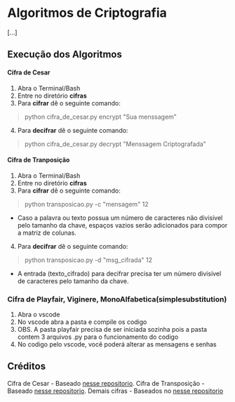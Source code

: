 # Algoritmos de Criptografia
[...]
## Execução dos Algoritmos

#### Cifra de Cesar
1. Abra o  Terminal/Bash
2. Entre no diretório **cifras**
3. Para __cifrar__ dê o seguinte comando:
> python cifra_de_cesar.py encrypt "Sua menssagem"
4. Para __decifrar__ dê o seguinte comando:
> python cifra_de_cesar.py decrypt "Menssagem Criptografada"

#### Cifra de Tranposição
1. Abra o  Terminal/Bash
2. Entre no diretório **cifras**
3. Para __cifrar__ dê o seguinte comando:
> python transposicao.py -c "mensagem" 12
* Caso a palavra ou texto possua um número de caracteres não divisível pelo tamanho da chave, espaços vazios serão adicionados para compor a matriz de colunas.
4. Para __decifrar__ dê o seguinte comando:
> python transposicao.py -d "msg_cifrada" 12
* A entrada (texto_cifrado) para decifrar precisa ter um número divisível de caracteres pelo tamanho da chave.

### Cifra de Playfair, Viginere, MonoAlfabetica(simplesubstitution)
1. Abra o vscode
2. No vscode abra a pasta e compile os codigo
3. OBS. A pasta playfair precisa de ser iniciada sozinha pois a pasta contem 3 arquivos .py para o funcionamento do codigo
4. No codigo pelo vscode, você poderá alterar as mensagens e senhas

## Créditos
Cifra de Cesar - Baseado [nesse repositorio](https://github.com/radAragon/algoritmo_transposicao).
Cifra de Transposição - Baseado [nesse repositorio](https://github.com/guilhermeRey/yarquen).
Demais cifras - Baseados no [nesse repositorio](https://siriarah.wordpress.com/category/criptografia-2/page/2/)
